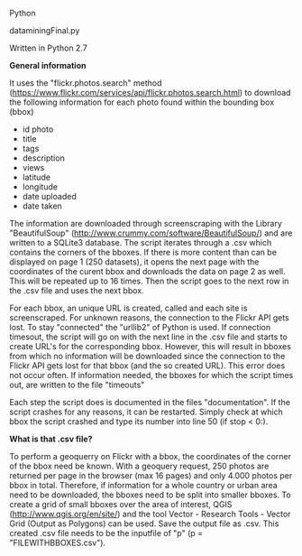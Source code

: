 Python

dataminingFinal.py

Written in Python 2.7


**General information**

It uses the "flickr.photos.search" method (https://www.flickr.com/services/api/flickr.photos.search.html) to download the following information for each photo found within the bounding box (bbox)

- id photo
- title
- tags
- description 
- views
- latitude
- longitude
- date uploaded
- date taken

The information are downloaded through screenscraping with the Library "BeautifulSoup" (http://www.crummy.com/software/BeautifulSoup/) and are written to a SQLite3 database.
The script iterates through a .csv which contains the corners of the bboxes.
If there is more content than can be displayed on page 1 (250 datasets), it opens the next page with the coordinates of the curent bbox and downloads the data on page 2 as well. This will be repeated up to 16 times. Then the script goes to the next
row in the .csv file and uses the next bbox. 

For each bbox, an unique URL is created, called and each site is screenscraped. For unknown reasons, the connection to the Flickr API gets lost. To stay "connected" the "urllib2" of Python is used. If connection timesout, the script will go on with the next line in the .csv file and starts to create URL's for the corresponding bbox. 
However, this will result in bboxes from which no information will be downloaded since the connection to the Flickr API gets lost for that bbox (and the so created URL). This error does not occur often. If information needed, the bboxes for which the script times out, are written to the file "timeouts" 

Each step the script does is documented in the files "documentation". If the script crashes for any reasons, it can be restarted. Simply check at which bbox the script crashed and type its number into line 50 (if stop < 0:). 



**What is that .csv file?**

To perform a geoquerry on Flickr with a bbox, the coordinates of the corner of the bbox need be known. 
With a geoquery request, 250 photos are returned per page in the browser (max 16 pages) and only 4.000 photos per bbox in total. Therefore, if information for a whole country or urban area need to be downloaded, the bboxes need to be split into smaller bboxes. 
To create a grid of small bboxes over the area of interest, QGIS (http://www.qgis.org/en/site/) and the tool Vector - Research Tools - Vector Grid (Output as Polygons) can be used. Save the output file as .csv.
This created .csv file needs to be the inputfile of "p" (p = "FILEWITHBBOXES.csv").